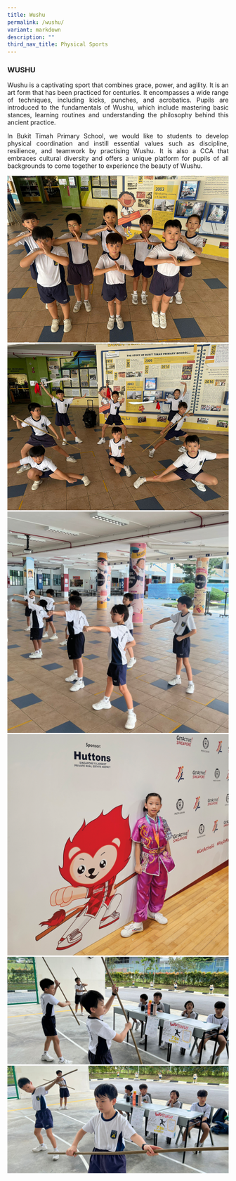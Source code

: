 ```yaml
---
title: Wushu
permalink: /wushu/
variant: markdown
description: ""
third_nav_title: Physical Sports
---
```

<h3>WUSHU</h3><p align="justify">
Wushu is a captivating sport that combines grace, power, and agility. It is an art form that has been practiced for centuries. It encompasses a wide range of techniques, including kicks, punches, and acrobatics. Pupils are introduced to the fundamentals of Wushu, which include mastering basic stances, learning routines and understanding the philosophy behind this ancient practice. 

</p><p align="justify">
In Bukit Timah Primary School, we would like to students to develop physical coordination and instill essential values such as discipline, resilience, and teamwork by practising Wushu. It is also a CCA that embraces cultural diversity and offers a unique platform for pupils of all backgrounds to come together to experience the beauty of Wushu. </p>


![](/images/CCA/wushu02.jpg)<br>
![](/images/CCA/wushu01.jpg)<br>
![](/images/CCA/25_wushu_04.png)<br>
![](/images/CCA/25_wushu_01.png)<br>
![](/images/CCA/25_wushu_05.png)<br>
![](/images/CCA/25_wushu_06.png)<br>